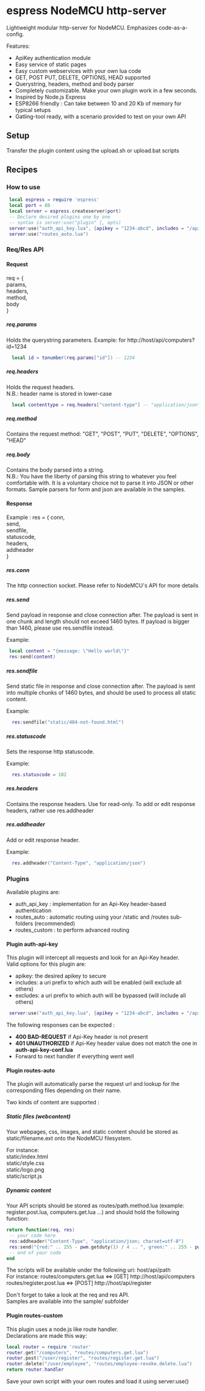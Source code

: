 # espress NodeMCU http-server

Lightweight modular http-server for NodeMCU. Emphasizes code-as-a-config.

Features:  
 * ApiKey authentication module
 * Easy service of static pages
 * Easy custom webservices with your own lua code
 * GET, POST PUT, DELETE, OPTIONS, HEAD supported
 * Querystring, headers, method and body parser
 * Completely customizable. Make your own plugin work in a few seconds.
 * Inspired by Node.js Express
 * ESP8266 friendly : Can take between 10 and 20 Kb of memory for typical setups
 * Gatling-tool ready, with a scenario provided to test on your own API
 
## Setup

Transfer the plugin content using the upload.sh or upload.bat scripts

## Recipes

### How to use

 ```lua
  local espress = require 'espress'
  local port = 80
  local server = espress.createserver(port)
  -- Declare desired plugins one by one
  -- syntax is server:use("plugin" [, opts)
  server:use("auth_api_key.lua", {apikey = "1234-abcd", includes = "/api"})
  server:use("routes_auto.lua")
 ```

### Req/Res API
 #### Request
 req = {  
  params,  
  headers,  
  method,  
  body  
 }
 
 ##### req.params
 Holds the querystring parameters.
 Example: for http://host/api/computers?id=1234  
 ```lua
   local id = tonumber(req.params["id"]) -- 1234
 ```
 
 ##### req.headers
 Holds the request headers.  
 N.B.: header name is stored in lower-case
 ```lua
   local contenttype = req.headers["content-type"] -- "application/json"
 ```
 
 ##### req.method
 Contains the request method: "GET", "POST", "PUT", "DELETE", "OPTIONS", "HEAD"
 
 ##### req.body
 Contains the body parsed into a string.  
 N.B.: You have the liberty of parsing this string to whatever you feel comfortable with. It is a voluntary choice not to parse it into JSON or other formats.
 Sample parsers for form and json are available in the samples.  
 
 #### Response
 
 Example :
 res = {
  conn,  
  send,  
  sendfile,  
  statuscode,  
  headers,  
  addheader  
 }
 
 ##### res.conn
 The http connection socket. Please refer to NodeMCU's API for more details
  
 ##### res.send
 Send payload in response and close connection after. The payload is sent in one chunk and length should not exceed 1460 bytes.
 If payload is bigger than 1460, please use res.sendfile instead.
 
 Example:  
 ```lua
  local content = "{message: \"Hello world\"}"
  res:send(content)
 ```
 
 ##### res.sendfile
 Send static file in response and close connection after. The payload is sent into multiple chunks of 1460 bytes, and should be used to process all static content. 
 
 Example:
 ```lua
   res:sendfile("static/404-not-found.html")
 ```
 
 ##### res.statuscode
 Sets the response http statuscode.
  
 Example:
 ```lua
   res.statuscode = 102
 ```
 
 ##### res.headers
 Contains the response headers. Use for read-only. To add or edit response headers, rather use res.addheader
 
 ##### res.addheader
 Add or edit response header.
 
 Example:  
 ```lua
   res.addheader("Content-Type", "application/json")
 ```
 
 

### Plugins
Available plugins are:  
 * auth_api_key : implementation for an Api-Key header-based authentication
 * routes_auto : automatic routing using your /static and /routes sub-folders (recommended)
 * routes_custom : to perform advanced routing
 
#### Plugin auth-api-key
 This plugin will intercept all requests and look for an Api-Key header.  
 Valid options for this plugin are:  
 * apikey: the desired apikey to secure  
 * includes: a uri prefix to which auth will be enabled (will exclude all others)  
 * excludes: a uri prefix to which auth will be bypassed (will include all others)  
 
 ```lua
  server:use("auth_api_key.lua", {apikey = "1234-abcd", includes = "/api"})
 ```
 
 The following responses can be expected :  
 * **400 BAD-REQUEST** if Api-Key header is not present  
 * **401 UNAUTHORIZED** if Api-Key header value does not match the one in **auth-api-key-conf.lua**    
 * Forward to next handler if everything went well
 
#### Plugin routes-auto
The plugin will automatically parse the request url and lookup for the corresponding files depending on their name.

Two kinds of content are supported :

##### Static files (webcontent)
Your webpages, css, images, and static content should be stored as static/filename.ext onto the NodeMCU filesystem.  

For instance:  
static/index.html  
static/style.css  
static/logo.png  
static/script.js  

##### Dynamic content
Your API scripts should be stored as routes/path.method.lua (example: register.post.lua, computers.get.lua ...) and should hold the following function:  
 ```lua
 return function(req, res)
  -- your code here
  res:addheader("Content-Type", "application/json; charset=utf-8")
  res:send("{red:" .. 255 - pwm.getduty(1) / 4 .. ", green:" .. 255 - pwm.getduty(2) / 4 .. ", blue:" .. 255 - pwm.getduty(3) / 4 .. "}")
  -- end of your code
 end
 ```

The scripts will be available under the following uri: host/api/path  
For instance: 
routes/computers.get.lua <=> [GET] http://host/api/computers  
routes/register.post.lua <=> [POST] http://host/api/register  

Don't forget to take a look at the req and res API.  
Samples are available into the sample/ subfolder

#### Plugin routes-custom
This plugin uses a node.js like route handler.  
Declarations are made this way:
 ```lua
 local router = require 'router'
 router.get("/computers", "routes/computers.get.lua")
 router.post("/user/register", "routes/register.get.lua")
 router.delete("/user/employee", "routes/employee-revoke.delete.lua")
 return router.handler 
 ```

Save your own script with your own routes and load it using server:use()